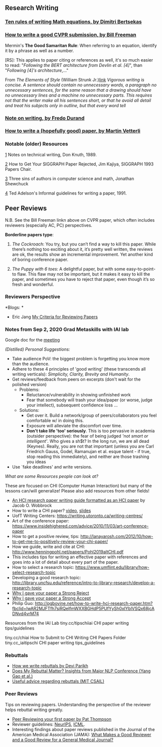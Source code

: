 ## Research Writing

### [Ten rules of writing Math equations, by Dimitri Bertsekas](http://www.mit.edu/~dimitrib/Ten_Rules.html)

### [How to write a good CVPR submission, by Bill Freeman](https://billf.mit.edu/sites/default/files/documents/cvprPapers.pdf)

Mermin's __The Good Samaritan Rule__: When referring to an equation, identify it by a phrase as well as a number.

[RS]: This applies to paper citing or references as well, it's so much easier to read: "_Following the BERT architecture from Devlin et al. [4]_", than "_Following [4]'s architecture_,..."

From _The Elements of Style_ (William Strunk Jr.)[link](https://www.astro.ncu.edu.tw/~wchen/Courses/SciWriting/The_Elements_of_Style.pdf)
_Vigorous writing is concise. A sentence should contain no unnecessary words, a
paragraph no unnecessary sentences, for the same reason that a drawing should have no
unnecessary lines and a machine no unnecessary parts. This requires not that the writer
make all his sentences short, or that he avoid all detail and treat his subjects only in
outline, but that every word tell_

### [Note on writing, by Fredo Durand](http://people.csail.mit.edu/fredo/PUBLI/writing.pdf)

### [How to write a (hopefully good) paper, by Martin Vetterli](http://mri.beckman.uiuc.edu/resources/good_paper.pdf)

### Notable (older) Resources
[1](http://www.ai.mit.edu/courses/6.899/papers/knuthAll.pdf) Notes on technical writing, Don Knuth, 1989.

[2](http://www.siggraph.org/publications/instructions/rejected.html) How to Get Your SIGGRAPH Paper Rejected, Jim Kajiya, SIGGRAPH 1993 Papers Chair.

[3](http://www.cs.cmu.edu/~jrs/sins.html) Three sins of authors in computer science and math, Jonathan Shewchuck 

[4](http://www.ai.mit.edu/courses/6.899/papers/ted.htm) Ted Adelson's Informal guidelines for writing a paper, 1991. 


## Peer Reviews
N.B. See the Bill Freeman linkn above on CVPR paper, which often includes reviewers (especially AC, PC) perspectives.

__Borderline papers type__: 
1. _The Cockroach_: You try, but you can’t find a way to kill this paper. While there’s nothing too exciting about it, it’s pretty well written, the reviews are ok, the results show an incremental improvement. Yet another kind of boring conference paper.
 
2. _The Puppy with 6 toes_: A delightful paper, but with some easy-to-point-to flaw. This flaw may not be important, but it makes it easy to kill the paper, and sometimes you have to reject that paper, even though it’s so fresh and wonderful.

### Reviewers Perspective

*Blogs: *
- Eric Jang [My Criteria for Reviewing Papers](https://blog.evjang.com/2020/09/reviewing.html)


### Notes from Sep 2, 2020 Grad Metaskills with IAI lab

Google doc for the [meeting](https://docs.google.com/document/d/1TUqpnc2fEwoOHaz1-mvnBdUolb6ps_CexbCZt2aq9NY/edit#)

*(Distilled) Personal Suggestions:*
- Take audience PoV: the biggest problem is forgetting you know more than the audience. 
- Adhere to these 4 principles of 'good writing' (these transcends all writing verticals): *Simplicity, Clarity, Brevity and Humanity*. 
- Get reviews/feedback from peers on excerpts (don't wait for the polished version)
	- Problems: 
	    - Reluctance/vulnerability in showing unfinished work
	    - Fear that somebody will trash your idea/paper (or worse, judge your intellect), subsequent confidence loss ...   
	- Solutions: 
	    - Get over it. Build a network/group of peers/collaborators you feel comfortable w/ in doing this. 
	    - Exposure will alleviate the discomfort over time. 
	    - __Don't take life 'too' seriously__. This is too pervasive in academia (outsider perspective): the fear of being judged _'not smart or intelligent'_. Who gives a sh$t? In the long run, we are all dead (Keynes). Really, you are not that important (unless you are Carl Friedrich Gauss, Godel, Ramanujan et al. esque talent - if true, stop reading this immediately), and neither are those trashing you ideas  
- Use `fake deadlines' and write versions.

*What are some Resources people can look at?*

These are focused on CHI (Computer Human Interaction) but many of the lessons can/will generalize! Please also add resources from other fields!

- [An HCI research paper writing guide formatted as an HCI paper](http://faculty.washington.edu/wobbrock/pubs/Wobbrock-2015.pdf) by Jacob O. Wobbrock
- How to write a CHI paper? [video](https://vimeo.com/431504384), [slides](https://www.slideshare.net/mariawolters/how-to-write-a-chi-paper)  
- UofT Writing Centers: https://writing.utoronto.ca/writing-centres/
- Art of the conference paper: https://www.insidehighered.com/advice/2010/11/03/art-conference-paper
- How to get a positive review, tips: http://lanayarosh.com/2012/10/how-to-get-me-to-positively-review-your-chi-paper/
- How we guide, write and cite at CHI: http://www.henningpohl.net/papers/Pohl2019altCHI.pdf
- This includes tips for writing an effective paper with references and goes into a lot of detail about every part of the paper.
- How to select a research topic: https://www.umflint.edu/library/how-select-research-topic
- Developing a good research topic: http://library.uncfsu.edu/reference/intro-to-library-research/develop-a-research-topic
- [Why I gave your paper a Strong Reject](http://matt-welsh.blogspot.com/2016/04/why-i-gave-your-paper-strong-reject.html)
- [Why I gave your paper a Strong Accept](http://matt-welsh.blogspot.com/2016/04/why-i-gave-your-paper-strong-accept.html)
- Philip Guo: http://pgbovine.net/how-to-write-hci-research-paper.htm?fbclid=IwAR2MJFTfh7siRQeIfmWXXBGHdP5PUfYySh0xIYblVSQx68jcADNvd4vrM74

Resources from the IAI Lab
tiny.cc/tipschiiai CHI paper writing tips/guidelines

tiny.cc/chiai How to Submit to CHI
Writing CHI Papers Folder
tiny.cc_iaitipschi CHI paper writing tips_guidelines

### Rebuttals

- [How we write rebuttals by Devi Parikh](https://link.medium.com/ydpsNF59L8)
- [Does My Rebuttal Matter? Insights from  Major NLP Conference (Yang Gao et al.)](https://arxiv.org/pdf/1903.11367.pdf)
- [Useful advice regarding rebuttals (MIT CSAIL)](https://people.csail.mit.edu/fredo/rebuttal_advice.txt)

### Peer Reviews
Tips on reviewing papers. Understanding the perspective of the reviewer helps rebuttal writing greatly.

- [Peer Reviewing your first paper by Pat Thompson](https://patthomson.net/2019/10/14/reviewing-your-first-paper/)
- Reviewer guidelines: [NeurIPS](https://nips.cc/Conferences/2019/PaperInformation/ReviewerGuidelines), [ICML](https://icml.cc/Conferences/2020/ReviewerGuidelines).
- Interesting findings about paper reviews published in the Journal of the American Medical Association (JAMA): [What Makes a Good Reviewer and a Good Review for a General Medical Journal?](https://jamanetwork.com/journals/jama/fullarticle/187762)


